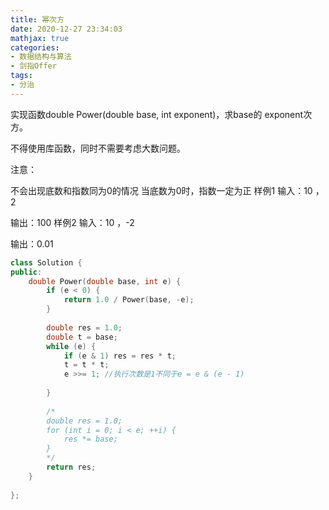 ```yaml
---
title: 幂次方
date: 2020-12-27 23:34:03
mathjax: true
categories:
- 数据结构与算法
- 剑指Offer
tags: 
- 分治
---
```


实现函数double Power(double base, int exponent)，求base的 exponent次方。

不得使用库函数，同时不需要考虑大数问题。

注意：

不会出现底数和指数同为0的情况
当底数为0时，指数一定为正
样例1
输入：10 ，2

输出：100
样例2
输入：10 ，-2  

输出：0.01

```cpp
class Solution {
public:
    double Power(double base, int e) {
        if (e < 0) {
            return 1.0 / Power(base, -e); 
        }
        
        double res = 1.0;
        double t = base;
        while (e) {
            if (e & 1) res = res * t;
            t = t * t;
            e >>= 1; //执行次数是1不同于e = e & (e - 1)
            
        }
        
        /*
        double res = 1.0;
        for (int i = 0; i < e; ++i) {
            res *= base;
        }
        */
        return res;
    }
    
};

```